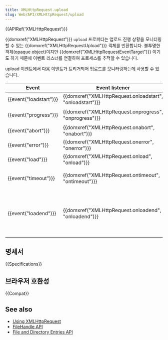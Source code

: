 ```yaml
---
title: XMLHttpRequest.upload
slug: Web/API/XMLHttpRequest/upload
---
```


{{APIRef('XMLHttpRequest')}}

{{domxref("XMLHttpRequest")}} `upload` 프로퍼티는 업로드 진행 상황을 모니터링 할 수 있는 {{domxref("XMLHttpRequestUpload")}} 객체를 반환합니다. 불투명한 객체(opaque object)이지만 {{domxref("XMLHttpRequestEventTarget")}} 이기도 하기 때문에 이벤트 리스너를 연결하여 프로세스를 추적할 수 있습니다.

upload 이벤트에서 다음 이벤트가 트리거되어 업로드를 모니터링하는데 사용할 수 있습니다.

| Event                        | Event listener                                                               | Description                                                                                                                                                                                                                       |
| ---------------------------- | ---------------------------------------------------------------------------- | --------------------------------------------------------------------------------------------------------------------------------------------------------------------------------------------------------------------------------- |
| {{event("loadstart")}} | {{domxref("XMLHttpRequest.onloadstart", "onloadstart")}} | 업로드가 시작되었습니다.                                                                                                                                                                                                          |
| {{event("progress")}} | {{domxref("XMLHttpRequest.onprogress", "onprogress")}}     | 지금까지 진행된 상태를 정기적으로 제공합니다.                                                                                                                                                                                     |
| {{event("abort")}}     | {{domxref("XMLHttpRequest.onabort", "onabort")}}             | 업로드가 중단되었습니다.                                                                                                                                                                                                          |
| {{event("error")}}     | {{domxref("XMLHttpRequest.onerror", "onerror")}}             | 에러로 인해 업로드에 실패했습니다.                                                                                                                                                                                                |
| {{event("load")}}     | {{domxref("XMLHttpRequest.onload", "onload")}}                 | 업로드가 성공적으로 완료되었습니다.                                                                                                                                                                                               |
| {{event("timeout")}} | {{domxref("XMLHttpRequest.ontimeout", "ontimeout")}}         | {{domxref("XMLHttpRequest.timeout")}}에 명시되어 있는 시간 간격 내에 응답이 도착하지 않아, 업로드 시간이 초과되었습니다.                                                                                               |
| {{event("loadend")}} | {{domxref("XMLHttpRequest.onloadend", "onloadend")}}         | 업로드가 완료되었습니다. 이 이벤트는 성공과 실패를 구분하지 않고 결과에 관계없이 업로드가 끝나면 전송됩니다. 이 이벤트 발생 이전에는 전송이 종료된 이유를 나타내기 위해 `load`, `error`, `abort`, `timeout` 중 하나를 전달합니다. |

## 명세서

{{Specifications}}

## 브라우저 호환성

{{Compat}}

## See also

- [Using XMLHttpRequest](/ko/docs/Web/API/XMLHttpRequest/Using_XMLHttpRequest)
- [FileHandle API](/ko/docs/Web/API/File_Handle_API)
- [File and Directory Entries API](/ko/docs/Web/API/File_and_Directory_Entries_API)

